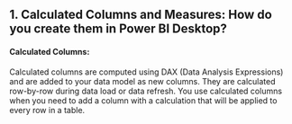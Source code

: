 ## 1. Calculated Columns and Measures: How do you create them in Power BI Desktop?
#### Calculated Columns:
Calculated columns are computed using DAX (Data Analysis Expressions) and are added to your data model as new columns. They are calculated row-by-row during data load or data refresh.
You use calculated columns when you need to add a column with a calculation that will be applied to every row in a table.
